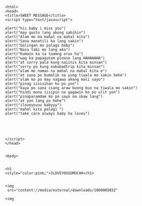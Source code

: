<!DOCTYPE html>
    <html>
    <head>
    <title>SWEET MESSAGE</title>
    <script type="text/javascript">
        
    alert("hii baby i miss you")
    alert("may gusto lang akong sabihin")
    alert("Alam mo ba mahal na mahal kita")
    alert("Sana manatili ka lang sakin")
    alert("Galingan mo palagi baby")
    alert("Nasa tabi mo lang ako")
    alert("Kumain ka sa taamng oras ha")
    alert("wag ka papagutom please lang HAHAHAHA")
    alert("at sorry pala kung naiinis kita minsan")
    alert("sorry po kung nababadtrip kita minsan")
    alert("alam mo naman na mahal na mahal kita e")
    alert("at sana po bumalik na yung tiwala mo sakin hehe")
    alert("alam ko po may nagawa akong mali sayo")
    alert("pinag sisisihan ko po yon")
    alert("kaya po sana isang araw buong buo na tiwala mo sakin")
    alert("hindi muna iisipin na gagawin ko po ulit yon")
    alert("pinaparamdam ko po sayo na ikaw lang")
    alert("at yon lang po hehe")
    alert("iloveyouuu babyyy")
    alert("mahal kita palagi ")
    alert("take care always baby ha loveu")
        
        
        
        
        
    </script>
    </head>


    <body>
        
        
    <h1
    <style="color:pink;">ILOVEYOUSOMUCHH</h1>
    
    
    <img
     src="content://media/external/downloads/1000005032"
   
    <img
  
  </body>
  
